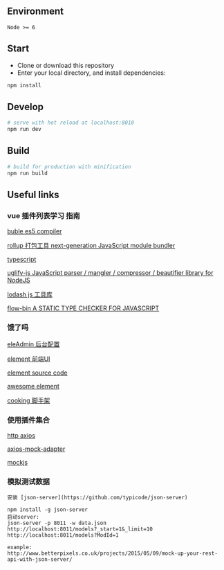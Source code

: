 ## Environment

`Node >= 6`

## Start

 - Clone or download this repository
 - Enter your local directory, and install dependencies:

``` bash
npm install
```

## Develop

``` bash
# serve with hot reload at localhost:8010
npm run dev
```

## Build

``` bash
# build for production with minification
npm run build
```

## Useful links 
### vue 插件列表学习 指南

[buble es5 compiler](https://gitlab.com/Rich-Harris/buble)

[rollup 打包工具 next-generation JavaScript module bundler](http://rollupjs.org/)

[typescript](https://www.typescriptlang.org/)

[uglify-js JavaScript parser / mangler / compressor / beautifier library for NodeJS](https://github.com/mishoo/UglifyJS)

[lodash js 工具库](https://lodash.com/docs/4.17.4)

[flow-bin A STATIC TYPE CHECKER FOR JAVASCRIPT ](https://flowtype.org/)

### 饿了吗 
[eleAdmin 后台配置 ](https://git.oschina.net/bfgdqch/EleAdmin)

[element 前端UI](http://element.eleme.io/#/zh-CN/resource)

[element source code ](https://github.com/ElemeFE/element)

[awesome element](https://github.com/ElementUI/awesome-element)

[cooking 脚手架](https://github.com/elemefe/cooking)

### 使用插件集合

[http axios](https://github.com/mzabriskie/axios)

[axios-mock-adapter](https://github.com/ctimmerm/axios-mock-adapter)

[mockjs](https://github.com/nuysoft/Mock/wiki/Getting-Started)



### 模拟测试数据 

``````
安装 [json-server](https://github.com/typicode/json-server) 

npm install -g json-server
启动server:
json-server -p 8011 -w data.json
http://localhost:8011/models?_start=1&_limit=10
http://localhost:8011/models?ModId=1

example: 
http://www.betterpixels.co.uk/projects/2015/05/09/mock-up-your-rest-api-with-json-server/

``````
